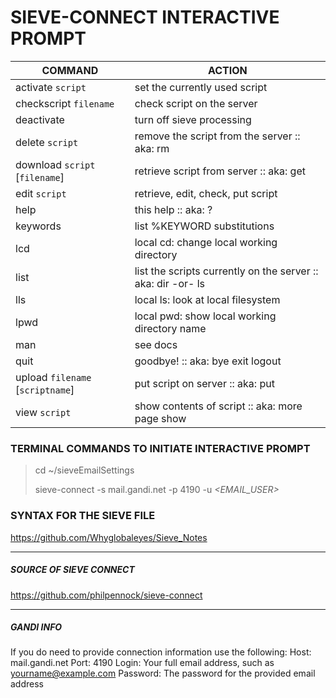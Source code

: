 # SIEVE-CONNECT INTERACTIVE PROMPT

| COMMAND			                      | ACTION |
| -------           			          | ------ |
| activate `script`      		        | set the currently used script |
| checkscript `filename`           	| check script on the server |
| deactivate             		   	    | turn off sieve processing |
| delete `script`                  	| remove the script from the server :: aka: rm |
| download `script` [`filename`]   	| retrieve script from server :: aka: get |
| edit `script`				              | retrieve, edit, check, put script |
| help        						          | this help :: aka: ? |
| keywords    						          | list %KEYWORD substitutions |
| lcd         						          | local cd: change local working directory |
| list        						          | list the scripts currently on the server :: aka: dir -or- ls |
| lls         						          | local ls: look at local filesystem |
| lpwd        						          | local pwd: show local working directory name |
| man         						          | see docs |
| quit        						          | goodbye! :: aka: bye exit logout |
| upload `filename` [`scriptname`]  | put script on server :: aka: put |
| view `script`       				       | show contents of script :: aka: more page show |





### TERMINAL COMMANDS TO INITIATE INTERACTIVE PROMPT
> cd ~/sieveEmailSettings
> 
> sieve-connect -s mail.gandi.net -p 4190 -u _<EMAIL_USER>_  


### SYNTAX FOR THE SIEVE FILE

https://github.com/Whyglobaleyes/Sieve_Notes

------------

##### SOURCE OF SIEVE CONNECT 
https://github.com/philpennock/sieve-connect



------------


##### GANDI INFO 

If you do need to provide connection information use the following:
Host: mail.gandi.net
Port: 4190
Login: Your full email address, such as yourname@example.com
Password: The password for the provided email address


